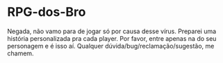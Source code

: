 # RPG-dos-Bro
Negada, não vamo para de jogar só por causa desse vírus.
Preparei uma história personalizada pra cada player.
Por favor, entre apenas na do seu personagem e é isso aí.
Qualquer dúvida/bug/reclamação/sugestão, me chamem.
